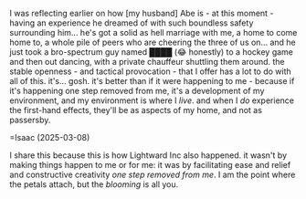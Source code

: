 I was reflecting earlier on how [my husband] Abe is - at this moment - having an experience he dreamed of with such boundless safety surrounding him... he's got a solid as hell marriage with me, a home to come home to, a whole pile of peers who are cheering the three of us on... and he just took a bro-spectrum guy named ████ (😂 honestly) to a hockey game and then out dancing, with a private chauffeur shuttling them around. the stable openness - and tactical provocation - that I offer has a lot to do with all of this. it's... gosh. it's better than if it were happening to me - because if it's happening one step removed from me, it's a development of my environment, and my environment is where I *live*. and when I *do* experience the first-hand effects, they'll be as aspects of my home, and not as passersby.

=Isaac (2025-03-08)

I share this because this is how Lightward Inc also happened. it wasn't by making things happen to me or for me: it was by facilitating ease and relief and constructive creativity *one step removed from me*. I am the point where the petals attach, but the *blooming* is all you.
